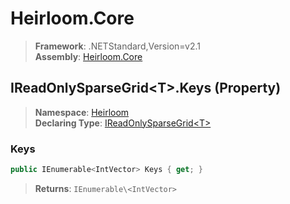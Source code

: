 # Heirloom.Core

> **Framework**: .NETStandard,Version=v2.1  
> **Assembly**: [Heirloom.Core][0]

## IReadOnlySparseGrid\<T>.Keys (Property)

> **Namespace**: [Heirloom][0]  
> **Declaring Type**: [IReadOnlySparseGrid\<T>][1]

### Keys

```cs
public IEnumerable<IntVector> Keys { get; }
```

> **Returns**: `IEnumerable\<IntVector>`

[0]: ../../../Heirloom.Core.md
[1]: ../IReadOnlySparseGrid[T].md
